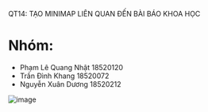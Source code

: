 QT14: TẠO MINIMAP LIÊN QUAN ĐẾN BÀI BÁO KHOA HỌC


# Nhóm: 
- Phạm Lê Quang Nhật 18520120
- Trần Đình Khang 18520072
- Nguyễn Xuân Dương 18520212

![image](https://github.com/PhamLeQuangNhat/CS519.L21.KHTN/blob/main/Qua_Trinh/imgsrc/Q14.png)

